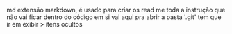 md extensão markdown, é usado para criar os read me
toda a instrução que não vai ficar dentro do código em si vai aqui
pra abrir a pasta '.git' tem que ir em exibir > itens ocultos